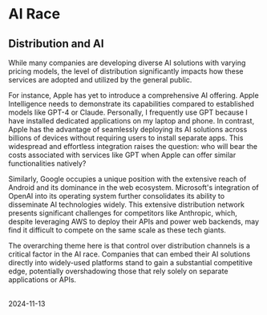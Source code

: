 # AI Race

## Distribution and AI

While many companies are developing diverse AI solutions with varying pricing models, the level of distribution significantly impacts how these services are adopted and utilized by the general public.

For instance, Apple has yet to introduce a comprehensive AI offering. Apple Intelligence needs to demonstrate its capabilities compared to established models like GPT-4 or Claude. Personally, I frequently use GPT because I have installed dedicated applications on my laptop and phone. In contrast, Apple has the advantage of seamlessly deploying its AI solutions across billions of devices without requiring users to install separate apps. This widespread and effortless integration raises the question: who will bear the costs associated with services like GPT when Apple can offer similar functionalities natively?

Similarly, Google occupies a unique position with the extensive reach of Android and its dominance in the web ecosystem. Microsoft's integration of OpenAI into its operating system further consolidates its ability to disseminate AI technologies widely. This extensive distribution network presents significant challenges for competitors like Anthropic, which, despite leveraging AWS to deploy their APIs and power web backends, may find it difficult to compete on the same scale as these tech giants.

The overarching theme here is that control over distribution channels is a critical factor in the AI race. Companies that can embed their AI solutions directly into widely-used platforms stand to gain a substantial competitive edge, potentially overshadowing those that rely solely on separate applications or APIs.

<br /> 
2024-11-13
